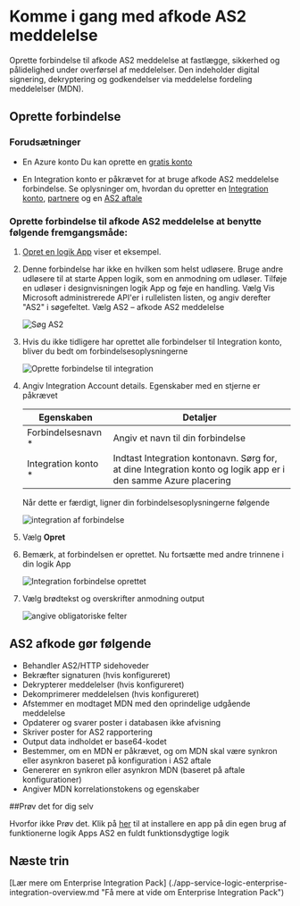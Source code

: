 <properties 
    pageTitle="Få mere at vide om Enterprise Integration Pack afkode AS2 meddelelse Connctor | Microsoft Azure App Service | Microsoft Azure" 
    description="Lær at bruge partnere til Enterprise-Integration Pack og logik-apps" 
    services="logic-apps" 
    documentationCenter=".net,nodejs,java"
    authors="padmavc" 
    manager="erikre" 
    editor=""/>

<tags 
    ms.service="logic-apps" 
    ms.workload="integration" 
    ms.tgt_pltfrm="na" 
    ms.devlang="na" 
    ms.topic="article" 
    ms.date="08/15/2016" 
    ms.author="padmavc"/>

# <a name="get-started-with-decode-as2-message"></a>Komme i gang med afkode AS2 meddelelse

Oprette forbindelse til afkode AS2 meddelelse at fastlægge, sikkerhed og pålidelighed under overførsel af meddelelser. Den indeholder digital signering, dekryptering og godkendelser via meddelelse fordeling meddelelser (MDN).

## <a name="create-the-connection"></a>Oprette forbindelse

### <a name="prerequisites"></a>Forudsætninger

* En Azure konto Du kan oprette en [gratis konto](https://azure.microsoft.com/free)

* En Integration konto er påkrævet for at bruge afkode AS2 meddelelse forbindelse. Se oplysninger om, hvordan du opretter en [Integration konto](./app-service-logic-enterprise-integration-create-integration-account.md), [partnere](./app-service-logic-enterprise-integration-partners.md) og en [AS2 aftale](./app-service-logic-enterprise-integration-as2.md)

### <a name="connect-to-decode-as2-message-using-the-following-steps"></a>Oprette forbindelse til afkode AS2 meddelelse at benytte følgende fremgangsmåde:

1. [Opret en logik App](./app-service-logic-create-a-logic-app.md) viser et eksempel.

2. Denne forbindelse har ikke en hvilken som helst udløsere. Bruge andre udløsere til at starte Appen logik, som en anmodning om udløser.  Tilføje en udløser i designvisningen logik App og føje en handling.  Vælg Vis Microsoft administrerede API'er i rullelisten listen, og angiv derefter "AS2" i søgefeltet.  Vælg AS2 – afkode AS2 meddelelse

    ![Søg AS2](./media/app-service-logic-enterprise-integration-AS2connector/as2decodeimage1.png)

3. Hvis du ikke tidligere har oprettet alle forbindelser til Integration konto, bliver du bedt om forbindelsesoplysningerne

    ![Oprette forbindelse til integration](./media/app-service-logic-enterprise-integration-AS2connector/as2decodeimage2.png)

4. Angiv Integration Account details.  Egenskaber med en stjerne er påkrævet

  	| Egenskaben   | Detaljer |
  	| --------   | ------- |
  	| Forbindelsesnavn *    | Angiv et navn til din forbindelse |
  	| Integration konto * | Indtast Integration kontonavn. Sørg for, at dine Integration konto og logik app er i den samme Azure placering |

    Når dette er færdigt, ligner din forbindelsesoplysningerne følgende

    ![integration af forbindelse](./media/app-service-logic-enterprise-integration-AS2connector/as2decodeimage3.png)

5. Vælg **Opret**
    
6. Bemærk, at forbindelsen er oprettet.  Nu fortsætte med andre trinnene i din logik App

    ![Integration forbindelse oprettet](./media/app-service-logic-enterprise-integration-AS2connector/as2decodeimage4.png) 

7. Vælg brødtekst og overskrifter anmodning output

    ![angive obligatoriske felter](./media/app-service-logic-enterprise-integration-AS2connector/as2decodeimage5.png) 

## <a name="the-as2-decode-does-the-following"></a>AS2 afkode gør følgende

* Behandler AS2/HTTP sidehoveder
* Bekræfter signaturen (hvis konfigureret)
* Dekrypterer meddelelser (hvis konfigureret)
* Dekomprimerer meddelelsen (hvis konfigureret)
* Afstemmer en modtaget MDN med den oprindelige udgående meddelelse
* Opdaterer og svarer poster i databasen ikke afvisning
* Skriver poster for AS2 rapportering
* Output data indholdet er base64-kodet
* Bestemmer, om en MDN er påkrævet, og om MDN skal være synkron eller asynkron baseret på konfiguration i AS2 aftale
* Genererer en synkron eller asynkron MDN (baseret på aftale konfigurationer)
* Angiver MDN korrelationstokens og egenskaber

##<a name="try-it-for-yourself"></a>Prøv det for dig selv

Hvorfor ikke Prøv det. Klik på [her](https://azure.microsoft.com/documentation/templates/201-logic-app-as2-send-receive/) til at installere en app på din egen brug af funktionerne logik Apps AS2 en fuldt funktionsdygtige logik 

## <a name="next-steps"></a>Næste trin

[Lær mere om Enterprise Integration Pack] (./app-service-logic-enterprise-integration-overview.md "Få mere at vide om Enterprise Integration Pack") 